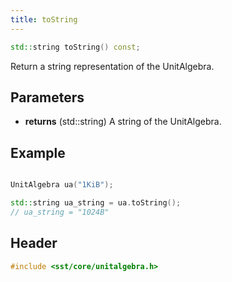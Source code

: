 ```yaml
---
title: toString
---
```


```cpp
std::string toString() const;
```

Return a string representation of the UnitAlgebra.

## Parameters
* **returns** (std::string) A string of the UnitAlgebra.

## Example

```cpp

UnitAlgebra ua("1KiB");

std::string ua_string = ua.toString();
// ua_string = "1024B"
```

## Header
```cpp
#include <sst/core/unitalgebra.h>
```
